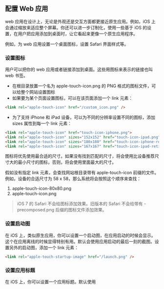 ## 配置 Web 应用

web 应用在设计上，无论是外观还是交互方面都更接近原生应用。例如，iOS 上会通过缩放来适应整个屏幕。你还可以进一步订制化，使用一些基于 iOS 的设置，在用户把应用添加到桌面时，让它看起来更像一个原生应用程序。

例如，为 web 应用设置一个桌面图标，设置 Safari 界面样式等。

### 设置图标

用户可以把你的 web 应用或者链接添加到桌面。这些用图标来表示的链接也叫 web 书签。

* 在根目录放置一个名为 apple-touch-icon.png 的 PNG 格式的图标文件，可以给整个网站设置图标
* 如果要为某个页面设置图标，可以在该页面添加一个 link 元素：

```html
<link rel="apple-touch-icon" href="/custom_icon.png" />
```

* 为了支持 iPhone 和 iPad 设备，可以为不同的分辨率设置不同的图标，添加 sizes 属性到每一个 link 元素：

```html
<link rel="apple-touch-icon" href="touch-icon-iphone.png">
<link rel="apple-touch-icon" sizes="152x152" href="touch-icon-ipad.png">
<link rel="apple-touch-icon" sizes="180x180" href="touch-icon-iphone-retina.png">
<link rel="apple-touch-icon" sizes="167x167" href="touch-icon-ipad-retina.png">
```

图标将优先使用最合适的尺寸。如果没有找到匹配的尺寸，将会使用比设备推荐尺寸大的最小尺寸的图标，否则，将会使用里面最大的尺寸。

假如没有指定 link 元素，会查找网站根目录带有 apple-touch-icon 前缀的文件。例如，设备的合适尺寸为 58 x 58，那么系统将会按照这个顺序来查找：

1. apple-touch-icon-80x80.png
2. apple-touch-icon.png

> iOS 7 的 Safari 不会给图标添加效果。旧版本的 Safari 不会给带有 -precomposed.png 后缀的图标文件添加效果。

### 设置启动图

在 iOS 上，类似原生应用，你可以设置一个启动图，在应用启动的时候会显示。这个在应用离线的时候显得特别有用。默认会使用应用启动的最后一刻的截图。设置另外的启动图，添加一个 link 元素：

```html
<link rel="apple-touch-startup-image" href="/launch.png" />
```

### 设置应用标题

在 iOS 上，你可以设置一个应用标题。默认使用 <title> 标签的内容。设置一个不同的标题，可以添加一个 meta 元素：

```html
<meta name="apple-mobile-web-app-title" content="AppTitle" />
```

### 隐藏 Safari 用户界面组件

在 iOS 上，作为优化 web 应用的一部分，使用独立模式将让你的应用更接近原生。使用独立模式，Safari 将不显示浏览器顶部的地址栏和底部的按钮，只保留一个状态栏在屏幕顶部。

设置 apple-mobile-we-app-capable 的 meta 标签为 yes 将开启独立模式。

```html
<meta name="apple-mobile-web-app-capable" content="yes">
```

通过 Javascript 的只读属性 window.navigator.standalone 来判断是否开启了独立模式。

### 修改状态栏样式

独立模式下，你可以修改屏幕顶部的状态栏样式。可以使用 status-bar-style 的 meta 标签来进行设置。

这个 meta 标签只在独立模式下有效。使用 apple-mobile-web-app-status-bar-style 设置状态栏的样式。举个例子，假如你想全屏显示，可以设置状态栏样式为 translucent。

下面的代码将设置状态栏颜色为黑色：

```html
<meta name="apple-mobile-web-app-status-bar-style" content="black">
```

### 跳转到其他原生应用

可以通过一个特殊的链接跳转到 iOS 上其他内建的原生应用。例如拨打电话、发送邮件和 iMessage，打开 YouTobe 视频软件等。拨打电话，你可以为 anchor 元素添加以下的链接：

```html
<a href="tel:1-408-555-5555">Call me</a>
```





